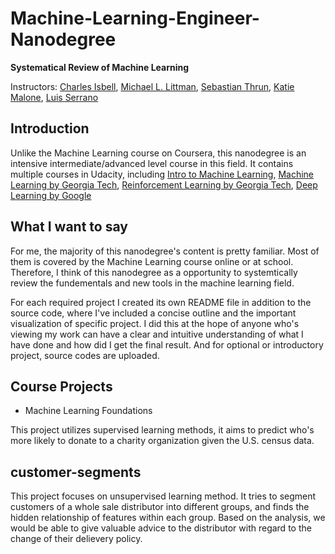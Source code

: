 # Machine-Learning-Engineer-Nanodegree

**Systematical Review of Machine Learning**

Instructors: [Charles Isbell](https://www.cc.gatech.edu/fac/Charles.Isbell/), [Michael L. Littman](http://cs.brown.edu/~mlittman/), [Sebastian Thrun](http://robots.stanford.edu/index.html), [Katie Malone](https://www.linkedin.com/in/caitlin-malone-46050854/), [Luis Serrano](https://medium.com/@luis.serrano)

## Introduction
Unlike the Machine Learning course on Coursera, this nanodegree is an intensive intermediate/advanced level course in this field. It contains multiple courses in Udacity, including [Intro to Machine Learning](https://www.udacity.com/course/intro-to-machine-learning--ud120), [Machine Learning by Georgia Tech](https://www.udacity.com/course/machine-learning--ud262), [Reinforcement Learning by Georgia Tech](https://www.udacity.com/course/reinforcement-learning--ud600),  [Deep Learning by Google](https://www.udacity.com/course/deep-learning--ud730)

## What I want to say 

For me, the majority of this nanodegree's content is pretty familiar. Most of them is covered by the Machine Learning course online or at school. Therefore, I think of this nanodegree as a opportunity to systemtically review the fundementals and new tools in the machine learning field. 

For each required project I created its own README file  in addition to the source code, where I've included a concise outline and the important visualization of specific project. I did this at the hope of anyone who's viewing my work can have a clear and intuitive understanding of what I have done and how did I get the final result. And for optional or introductory project, source codes are uploaded.

## Course Projects

- Machine Learning Foundations

This project utilizes supervised learning methods, it aims to predict who's
more likely to donate to a charity organization given the U.S. census data. 

## customer-segments

This project focuses on unsupervised learning method. It tries to segment customers of 
a whole sale distributor into different groups, and finds the hidden relationship of features within each group. Based on the
analysis, we would be able to give valuable advice to the distributor with regard to the change of their delievery policy. 
